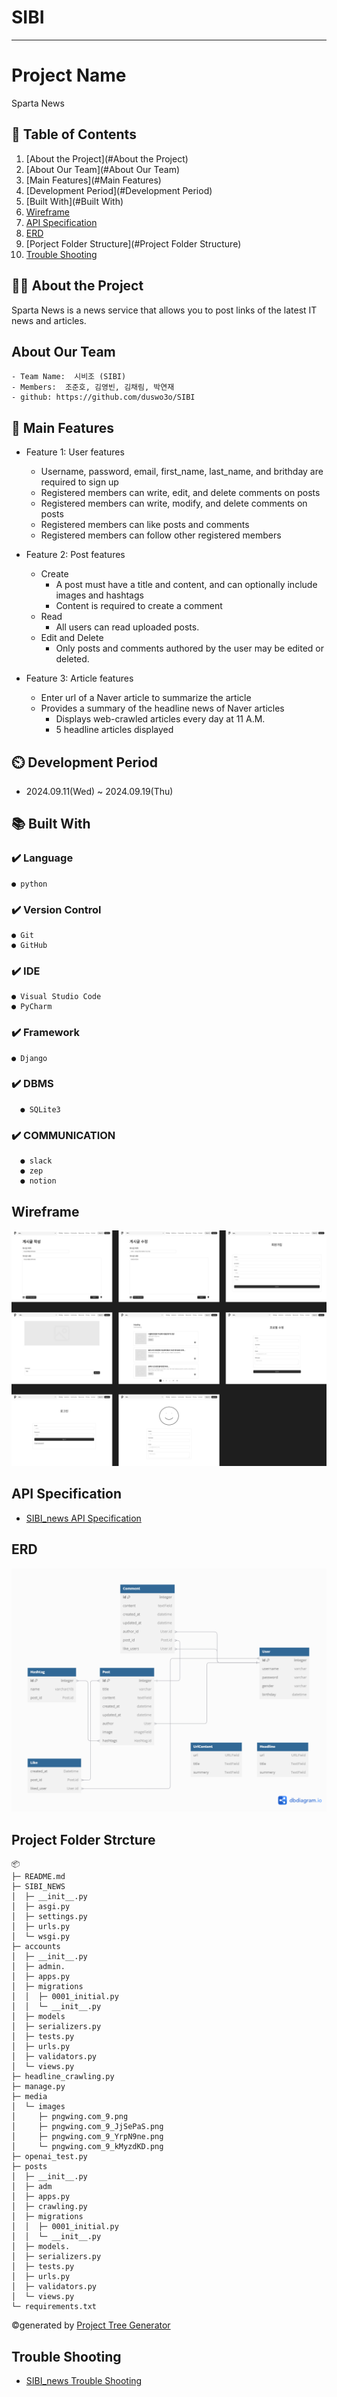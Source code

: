 # SIBI

---


# Project Name
Sparta News

## 📖 Table of Contents
1. [About the Project](#About the Project)
2. [About Our Team](#About Our Team)
3. [Main Features](#Main Features)
4. [Development Period](#Development Period)
5. [Built With](#Built With)
6. [Wireframe](#Wireframe)
7. [API Specification](#API-Specification)
8. [ERD](#ERD)
9. [Porject Folder Structure](#Project Folder Structure)
10. [Trouble Shooting](#trouble-shooting)
    
## 👨‍🏫 About the Project
Sparta News is a news service that allows you to post links of the latest IT news and articles.

## About Our Team
    - Team Name:  시비조 (SIBI)
    - Members:  조준호, 김영빈, 김채림, 박연재
    - github: https://github.com/duswo3o/SIBI

## 💜 Main Features

- Feature 1: User features
  - Username, password, email, first_name, last_name, and brithday are required to sign up
  - Registered members can write, edit, and delete comments on posts
  - Registered members can write, modify, and delete comments on posts
  - Registered members can like posts and comments
  - Registered members can follow other registered members

- Feature 2: Post features
  - Create
    - A post must have a title and content, and can optionally include images and hashtags
    - Content is required to create a comment
  - Read
    - All users can read uploaded posts.
  - Edit and Delete
    - Only posts and comments authored by the user may be edited or deleted.

- Feature 3: Article features
  - Enter url of a Naver article to summarize the article
  - Provides a summary of the headline news of Naver articles
    - Displays web-crawled articles every day at 11 A.M.
    - 5 headline articles displayed



## ⏲️ Development Period
- 2024.09.11(Wed) ~ 2024.09.19(Thu)

## 📚️ Built With

### ✔️ Language

    ● python

### ✔️ Version Control

    ● Git
    ● GitHub

### ✔️ IDE

    ● Visual Studio Code
    ● PyCharm

### ✔️ Framework

    ● Django


### ✔️  DBMS

      ● SQLite3

### ✔️ COMMUNICATION

      ● slack
      ● zep
      ● notion



## Wireframe

![image](readme-img/wireframe.png)

## API Specification

- [SIBI_news API Specification](https://www.notion.so/teamsparta/8f9ba157cb8646d7a90c0d1827347c28?v=6d56ff1742c641789351681daa5daf0b&pvs=4)

## ERD

![img](readme-img/spartanews_erd.png)

## Project Folder Strcture

```
📦 
├─ README.md
├─ SIBI_NEWS
│  ├─ __init__.py
│  ├─ asgi.py
│  ├─ settings.py
│  ├─ urls.py
│  └─ wsgi.py
├─ accounts
│  ├─ __init__.py
│  ├─ admin.
│  ├─ apps.py
│  ├─ migrations
│  │  ├─ 0001_initial.py
│  │  └─ __init__.py
│  ├─ models
│  ├─ serializers.py
│  ├─ tests.py
│  ├─ urls.py
│  ├─ validators.py
│  └─ views.py
├─ headline_crawling.py
├─ manage.py
├─ media
│  └─ images
│     ├─ pngwing.com_9.png
│     ├─ pngwing.com_9_JjSePaS.png
│     ├─ pngwing.com_9_YrpN9ne.png
│     └─ pngwing.com_9_kMyzdKD.png
├─ openai_test.py
├─ posts
│  ├─ __init__.py
│  ├─ adm
│  ├─ apps.py
│  ├─ crawling.py
│  ├─ migrations
│  │  ├─ 0001_initial.py
│  │  └─ __init__.py
│  ├─ models.
│  ├─ serializers.py
│  ├─ tests.py
│  ├─ urls.py
│  ├─ validators.py
│  └─ views.py
└─ requirements.txt
```
©generated by [Project Tree Generator](https://woochanleee.github.io/project-tree-generator)


## Trouble Shooting

- [SIBI_news Trouble Shooting](https://www.notion.so/teamsparta/4054f98bac9645ca90071a3a353c9a77?pvs=4)
